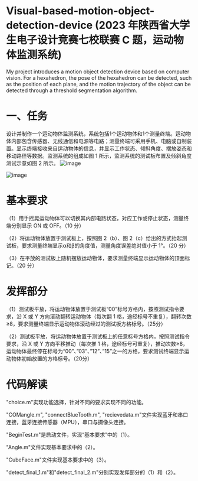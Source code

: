 # Visual-based-motion-object-detection-device (2023 年陕西省大学生电子设计竞赛七校联赛 C 题，运动物体监测系统)

My project introduces a motion object detection device based on computer vision. For a hexahedron, the pose of the hexahedron can be detected, such as the position of each plane, and the motion trajectory of the object can be detected through a threshold segmentation algorithm.

# 一、任务
设计并制作一个运动物体监测系统，系统包括1个运动物体和1个测量终端。运动物体内部包含传感器、无线通信和电源等电路；测量终端可采用手机、电脑或自制装置。显示终端接收来自运动物体的信息，并显示工作状态、倾斜角度、摆放姿态和移动路径等数据。监测系统的组成如图 1 所示，监测系统的测试板布置及倾斜角度测试示意如图 2 所示。
![image](https://github.com/psycho-ygq/Visual-based-motion-object-detection-device/assets/78340742/a97c282e-9ed0-41f9-98bc-4977218c2fed)

![image](https://github.com/psycho-ygq/Visual-based-motion-object-detection-device/assets/78340742/70f0f210-4e5c-441a-b1b4-c7397d23475f)
# 基本要求
（1）用手摇晃运动物体可以切换其内部电路状态，对应工作或停止状态，测量终端分别显示 ON 或 OFF。（10 分）
  
（2）将运动物体放置于测试板上，按照图 2（b）、图 2（c）给出的方式抬起测试板，要求测量终端显示α和β的角度值，测量角度误差绝对值小于 1°。（20 分）
  
（3）在平放的测试板上随机摆放运动物体，要求测量终端显示运动物体的顶面标记。（20 分）

# 发挥部分
（1）测试板平放，将运动物体放置于测试板“00”标号方格内，按照测试指令要求，沿 X 或 Y 方向滚动翻转运动物体（每次翻 1 格，途经标号不重复），翻转次数≥8，要求测量终端显示运动物体滚动经过的测试板方格标号。（25分）

（2）测试板平放，将运动物体放置于测试板上的任意标号方格内，按照测试指令要求，沿 X 或 Y 方向平移推动（每次推 1 格，途经标号可重复），推动次数≥8，运动物体最终停在标号为“00”、”03”、”12”、”15”之一的方格，要求测试终端显示运动物体初始放置的方格标号。（20分）

# 代码解读

"choice.m"实现功能选择，针对不同的要求实现不同的功能。

"COMangle.m", "connectBlueTooth.m", "recievedata.m"文件实现蓝牙和串口连接，蓝牙连接传感器（MPU），串口与摄像头连接。

"BeginTest.m"是启动文件，实现“基本要求”中的（1）。

"Angle.m"文件实现基本要求中的（2）。

"CubeFace.m"文件实现基本要求中的（3）。

"detect_final_1.m"和"detect_final_2.m"分别实现发挥部分的（1）和（2）。







